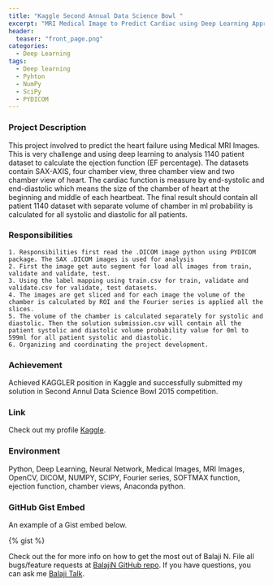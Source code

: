 ```yaml
---
title: "Kaggle Second Annual Data Science Bowl "
excerpt: "MRI Medical Image to Predict Cardiac using Deep Learning Approach"
header:
  teaser: "front_page.png"
categories: 
  - Deep Learning
tags: 
  - Deep learning
  - Pyhton
  - NumPy
  - SciPy
  - PYDICOM
---
```

### Project Description
This project involved to predict the heart failure using Medical MRI Images. This is very challenge and using deep learning to analysis 1140 patient dataset to calculate the ejection function (EF percentage). The datasets contain SAX-AXIS, four chamber view, three chamber view and two chamber view of heart. The cardiac function is measure by end-systolic and end-diastolic which means the size of the chamber of heart at the beginning and middle of each heartbeat. The final result should contain all patient 1140 dataset with separate volume of chamber in ml probability is calculated for all systolic and diastolic for all patients.  

### Responsibilities
    1. Responsibilities first read the .DICOM image python using PYDICOM package. The SAX .DICOM images is used for analysis
    2. First the image get auto segment for load all images from train, validate and validate, test.
    3. Using the label mapping using train.csv for train, validate and validate.csv for validate, test datasets.
    4. The images are get sliced and for each image the volume of the chamber is calculated by ROI and the Fourier series is applied all the slices.
    5. The volume of the chamber is calculated separately for systolic and diastolic. Then the solution submission.csv will contain all the patient systolic and diastolic volume probability value for 0ml to 599ml for all patient systolic and diastolic. 
    6. Organizing and coordinating the project development.

### Achievement
Achieved KAGGLER position in Kaggle and successfully submitted my solution in Second Annul Data Science Bowl 2015 competition.  

### Link
Check out my profile [Kaggle][BalajiN-Kaggle].

### Environment
Python, Deep Learning, Neural Network, Medical Images, MRI Images, OpenCV, DICOM, NUMPY, SCIPY, Fourier series, SOFTMAX function, ejection function, chamber views, Anaconda python.

### GitHub Gist Embed

An example of a Gist embed below.

{% gist  %}

Check out the for more info on how to get the most out of Balaji N. File all bugs/feature requests at [BalajiN GitHub repo][Balajin-gh]. If you have questions, you can ask me [Balaji Talk][BalajiN-talk].

[BalajiN-Kaggle]: https://www.kaggle.com/balajibi 
[Balajin-gh]:   https://github.com/balajincse
[BalajiN-talk]: mailto:balajincse@outlook.com
